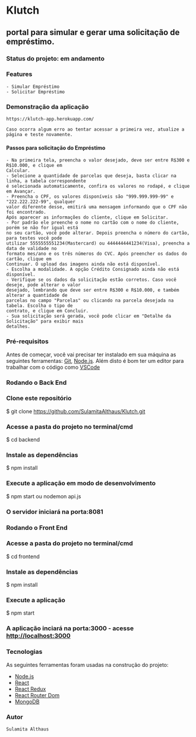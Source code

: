 # Klutch
## portal para simular e gerar uma solicitação de empréstimo.

### Status do projeto: em andamento

### Features
    - Simular Empréstimo
    - Solicitar Empréstimo

    
### Demonstração da aplicação 
    https://klutch-app.herokuapp.com/

    Caso ocorra algum erro ao tentar acessar a primeira vez, atualize a página e teste novamente.

#### Passos para solicitação do Empréstimo
    - Na primeira tela, preencha o valor desejado, deve ser entre R$300 e R$10.000, e clique em 
    Calcular.
    - Selecione a quantidade de parcelas que deseja, basta clicar na linha, a tabela correspondente
    é selecionada automaticamente, confira os valores no rodapé, e clique em Avançar.
    - Preencha o CPF, os valores disponíveis são "999.999.999-99" e "222.222.222-99", qualquer 
    valor diferente desse, emitirá uma mensagem informando que o CPF não foi encontrado. 
    Após aparecer as informações do cliente, clique em Solicitar.
    - Por padrão ele preenche o nome no cartão com o nome do cliente, porém se não for igual está 
    no seu cartão, você pode alterar. Depois preencha o número do cartão, para testes você pode 
    utilizar 5555555551234(Mastercard) ou 4444444441234(Visa), preencha a data de validade no 
    formato mes/ano e os três números do CVC. Após preencher os dados do cartão, clique em 
    Continuar. O upload das imagens ainda não está disponível.
    - Escolha a modalidade. A opção Crédito Consignado ainda não está disponível.
    - Verifique se os dados da solicitação estão corretos. Caso você deseje, pode alterar o valor 
    desejado, lembrando que deve ser entre R$300 e R$10.000, e também alterar a quantidade de 
    parcelas no campo "Parcelas" ou clicando na parcela desejada na tabela. Escolha o tipo de 
    contrato, e clique em Concluir.
    - Sua solicitação será gerada, você pode clicar em "Detalhe da Solicitação" para exibir mais 
    detalhes.

### Pré-requisitos
Antes de começar, você vai precisar ter instalado em sua máquina as seguintes ferramentas:
[Git](https://git-scm.com), [Node.js](https://nodejs.org/en/). 
Além disto é bom ter um editor para trabalhar com o código como [VSCode](https://code.visualstudio.com/)


### Rodando o Back End

### Clone este repositório
$ git clone https://github.com/SulamitaAlthaus/Klutch.git

### Acesse a pasta do projeto no terminal/cmd
$ cd backend

### Instale as dependências
$ npm install

### Execute a aplicação em modo de desenvolvimento
$ npm start ou nodemon api.js

### O servidor iniciará na porta:8081 

### Rodando o Front End

### Acesse a pasta do projeto no terminal/cmd
$ cd frontend

### Instale as dependências
$ npm install

### Execute a aplicação 
$ npm start 

### A aplicação inciará na porta:3000 - acesse <http://localhost:3000>

### Tecnologias

As seguintes ferramentas foram usadas na construção do projeto:

- [Node.js](https://nodejs.org/en/)
- [React](https://pt-br.reactjs.org/)
- [React Redux](https://react-redux.js.org/)
- [React Router Dom](https://reactrouter.com/web/guides/quick-start)
- [MongoDB](https://docs.mongodb.com/)

### Autor
    Sulamita Althaus 

    